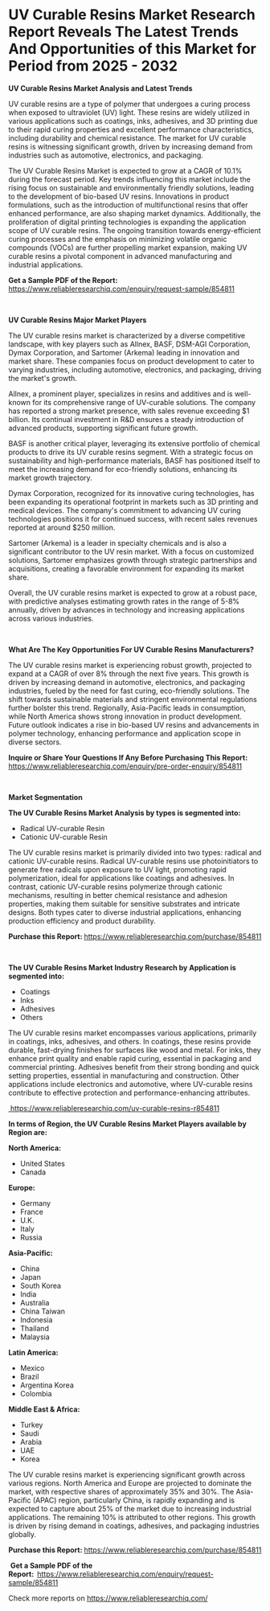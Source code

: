 <p><h1>UV Curable Resins Market Research Report Reveals The Latest Trends And Opportunities of this Market for Period from 2025 - 2032</h1></p><p><strong>UV Curable Resins Market Analysis and Latest Trends</strong></p>
<p><p>UV curable resins are a type of polymer that undergoes a curing process when exposed to ultraviolet (UV) light. These resins are widely utilized in various applications such as coatings, inks, adhesives, and 3D printing due to their rapid curing properties and excellent performance characteristics, including durability and chemical resistance. The market for UV curable resins is witnessing significant growth, driven by increasing demand from industries such as automotive, electronics, and packaging.</p><p>The UV Curable Resins Market is expected to grow at a CAGR of 10.1% during the forecast period. Key trends influencing this market include the rising focus on sustainable and environmentally friendly solutions, leading to the development of bio-based UV resins. Innovations in product formulations, such as the introduction of multifunctional resins that offer enhanced performance, are also shaping market dynamics. Additionally, the proliferation of digital printing technologies is expanding the application scope of UV curable resins. The ongoing transition towards energy-efficient curing processes and the emphasis on minimizing volatile organic compounds (VOCs) are further propelling market expansion, making UV curable resins a pivotal component in advanced manufacturing and industrial applications.</p></p>
<p><strong>Get a Sample PDF of the Report:&nbsp;</strong> <a href="https://www.reliableresearchiq.com/enquiry/request-sample/854811?utm_campaign=2455&utm_medium=2&utm_source=Github&utm_content=ia&utm_term=31032025&utm_id=uv-curable-resins">https://www.reliableresearchiq.com/enquiry/request-sample/854811</a></p>
<p>&nbsp;</p>
<p><strong>UV Curable Resins Major Market Players</strong></p>
<p><p>The UV curable resins market is characterized by a diverse competitive landscape, with key players such as Allnex, BASF, DSM-AGI Corporation, Dymax Corporation, and Sartomer (Arkema) leading in innovation and market share. These companies focus on product development to cater to varying industries, including automotive, electronics, and packaging, driving the market's growth.</p><p>Allnex, a prominent player, specializes in resins and additives and is well-known for its comprehensive range of UV-curable solutions. The company has reported a strong market presence, with sales revenue exceeding $1 billion. Its continual investment in R&D ensures a steady introduction of advanced products, supporting significant future growth.</p><p>BASF is another critical player, leveraging its extensive portfolio of chemical products to drive its UV curable resins segment. With a strategic focus on sustainability and high-performance materials, BASF has positioned itself to meet the increasing demand for eco-friendly solutions, enhancing its market growth trajectory.</p><p>Dymax Corporation, recognized for its innovative curing technologies, has been expanding its operational footprint in markets such as 3D printing and medical devices. The company's commitment to advancing UV curing technologies positions it for continued success, with recent sales revenues reported at around $250 million.</p><p>Sartomer (Arkema) is a leader in specialty chemicals and is also a significant contributor to the UV resin market. With a focus on customized solutions, Sartomer emphasizes growth through strategic partnerships and acquisitions, creating a favorable environment for expanding its market share.</p><p>Overall, the UV curable resins market is expected to grow at a robust pace, with predictive analyses estimating growth rates in the range of 5-8% annually, driven by advances in technology and increasing applications across various industries.</p></p>
<p>&nbsp;</p>
<p><strong>What Are The Key Opportunities For UV Curable Resins Manufacturers?</strong></p>
<p><p>The UV curable resins market is experiencing robust growth, projected to expand at a CAGR of over 8% through the next five years. This growth is driven by increasing demand in automotive, electronics, and packaging industries, fueled by the need for fast curing, eco-friendly solutions. The shift towards sustainable materials and stringent environmental regulations further bolster this trend. Regionally, Asia-Pacific leads in consumption, while North America shows strong innovation in product development. Future outlook indicates a rise in bio-based UV resins and advancements in polymer technology, enhancing performance and application scope in diverse sectors.</p></p>
<p><strong>Inquire or Share Your Questions If Any Before Purchasing This Report:</strong> <a href="https://www.reliableresearchiq.com/enquiry/pre-order-enquiry/854811?utm_campaign=2455&utm_medium=2&utm_source=Github&utm_content=ia&utm_term=31032025&utm_id=uv-curable-resins">https://www.reliableresearchiq.com/enquiry/pre-order-enquiry/854811</a></p>
<p>&nbsp;</p>
<p><strong>Market Segmentation</strong></p>
<p><strong>The UV Curable Resins Market Analysis by types is segmented into:</strong></p>
<p><ul><li>Radical UV-curable Resin</li><li>Cationic UV-curable Resin</li></ul></p>
<p><p>The UV curable resins market is primarily divided into two types: radical and cationic UV-curable resins. Radical UV-curable resins use photoinitiators to generate free radicals upon exposure to UV light, promoting rapid polymerization, ideal for applications like coatings and adhesives. In contrast, cationic UV-curable resins polymerize through cationic mechanisms, resulting in better chemical resistance and adhesion properties, making them suitable for sensitive substrates and intricate designs. Both types cater to diverse industrial applications, enhancing production efficiency and product durability.</p></p>
<p><strong>Purchase this Report:&nbsp;</strong><a href="https://www.reliableresearchiq.com/purchase/854811?utm_campaign=2455&utm_medium=2&utm_source=Github&utm_content=ia&utm_term=31032025&utm_id=uv-curable-resins">https://www.reliableresearchiq.com/purchase/854811</a></p>
<p>&nbsp;</p>
<p><strong>The UV Curable Resins Market Industry Research by Application is segmented into:</strong></p>
<p><ul><li>Coatings</li><li>Inks</li><li>Adhesives</li><li>Others</li></ul></p>
<p><p>The UV curable resins market encompasses various applications, primarily in coatings, inks, adhesives, and others. In coatings, these resins provide durable, fast-drying finishes for surfaces like wood and metal. For inks, they enhance print quality and enable rapid curing, essential in packaging and commercial printing. Adhesives benefit from their strong bonding and quick setting properties, essential in manufacturing and construction. Other applications include electronics and automotive, where UV-curable resins contribute to effective protection and performance-enhancing attributes.</p></p>
<p><a href="https://www.reliableresearchiq.com/uv-curable-resins-r854811?utm_campaign=2455&utm_medium=2&utm_source=Github&utm_content=ia&utm_term=31032025&utm_id=uv-curable-resins">&nbsp;https://www.reliableresearchiq.com/uv-curable-resins-r854811</a></p>
<p><strong>In terms of Region, the UV Curable Resins Market Players available by Region are:</strong></p>
<p>
    <p> <strong> North America: </strong>
        <ul>
            <li>United States</li>
            <li>Canada</li>
        </ul>
        </p> 
    <p> <strong> Europe: </strong>
        <ul>
            <li>Germany</li>
            <li>France</li>
            <li>U.K.</li>
            <li>Italy</li>
            <li>Russia</li>
        </ul>
        </p> 
    <p> <strong> Asia-Pacific: </strong>
        <ul>
            <li>China</li>
            <li>Japan</li>
            <li>South Korea</li>
            <li>India</li>
            <li>Australia</li>
            <li>China Taiwan</li>
            <li>Indonesia</li>
            <li>Thailand</li>
            <li>Malaysia</li>
        </ul>
        </p> 
    <p> <strong> Latin America: </strong>
        <ul>
            <li>Mexico</li>
            <li>Brazil</li>
            <li>Argentina Korea</li>
            <li>Colombia</li>
        </ul>
        </p> 
    <p> <strong> Middle East & Africa: </strong>
        <ul>
            <li>Turkey</li>
            <li>Saudi</li>
            <li>Arabia</li>
            <li>UAE</li>
            <li>Korea</li>
        </ul>
    </p>
    </p>
<p><p>The UV curable resins market is experiencing significant growth across various regions. North America and Europe are projected to dominate the market, with respective shares of approximately 35% and 30%. The Asia-Pacific (APAC) region, particularly China, is rapidly expanding and is expected to capture about 25% of the market due to increasing industrial applications. The remaining 10% is attributed to other regions. This growth is driven by rising demand in coatings, adhesives, and packaging industries globally.</p></p>
<p><strong>Purchase this Report: </strong><a href="https://www.reliableresearchiq.com/purchase/854811?utm_campaign=2455&utm_medium=2&utm_source=Github&utm_content=ia&utm_term=31032025&utm_id=uv-curable-resins">https://www.reliableresearchiq.com/purchase/854811</a></p>
<p>&nbsp;<strong>Get a Sample PDF of the Report:&nbsp;&nbsp;</strong><a href="https://www.reliableresearchiq.com/enquiry/request-sample/854811?utm_campaign=2455&utm_medium=2&utm_source=Github&utm_content=ia&utm_term=31032025&utm_id=uv-curable-resins">https://www.reliableresearchiq.com/enquiry/request-sample/854811</a></p>
<p><strong></strong></p>
<p>Check more reports on <a href="https://www.reliableresearchiq.com/?utm_campaign=2455&utm_medium=2&utm_source=Github&utm_content=ia&utm_term=31032025&utm_id=uv-curable-resins">https://www.reliableresearchiq.com/</a></p>